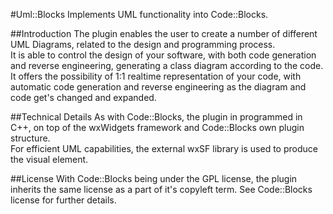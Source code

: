 #Uml::Blocks
Implements UML functionality into Code::Blocks.  

##Introduction
The plugin enables the user to create a number of different UML Diagrams, related to the design and programming process.  
It is able to control the design of your software, with both code generation and reverse engineering, generating a class diagram according to the code.  
It offers the possibility of 1:1 realtime representation of your code, with automatic code generation and reverse engineering as the diagram and code get's changed and expanded.  

##Technical Details
As with Code::Blocks, the plugin in programmed in C++, on top of the wxWidgets framework and Code::Blocks own plugin structure.  
For efficient UML capabilities, the external wxSF library is used to produce the visual element.

##License
With Code::Blocks being under the GPL license, the plugin inherits the same license as a part of it's copyleft term. See Code::Blocks license for further details.  